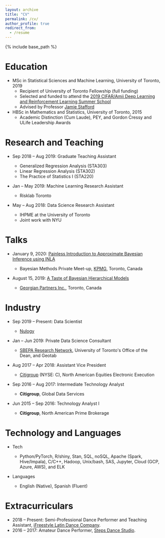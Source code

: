 ```yaml
---
layout: archive
title: "CV"
permalink: /cv/
author_profile: true
redirect_from:
  - /resume
---
```


{% include base_path %}

Education
======
* MSc in Statistical Sciences and Machine Learning, University of Toronto, 2019
  * Recipient of University of Toronto Fellowship (full funding)
  * Selected and funded to attend the [2019 CIFAR/Amii Deep Learning and Reinforcement Learning Summer School](https://dlrlsummerschool.ca/about/)
  * Advised by Professor [Jamie Stafford](http://www.utstat.utoronto.ca/stafford/index.html)
* HBSc in Mathematics and Statistics, University of Toronto, 2015
  * Academic Distinction (Cum Laude), PEY, and Gordon Cressy and ULife Leadership Awards


Research and Teaching
======
* Sep 2018 – Aug 2019: Graduate Teaching Assistant
  * Generalized Regression Analysis (STA303)
  * Linear Regression Analysis (STA302)
  * The Practice of Statistics I (STA220)

* Jan – May 2019: Machine Learning Research Assistant
  * Risklab Toronto

* May – Aug 2018: Data Science Research Assistant
  * IHPME at the University of Toronto
  * Joint work with NYU

Talks
======
* January 9, 2020: [Painless Introduction to Approximate Bayesian Inference using INLA](https://sergiosonline.github.io/files/Intro_to_INLA.html)
  * Bayesian Methods Private Meet-up, [KPMG](https://home.kpmg/ca/en/home/about/offices/toronto-1.html), Toronto, Canada

* August 15, 2019: [A Taste of Bayesian Hierarchical Models](https://sergiosonline.github.io/files/Georgian_Partners-Hierarchical_Models_and_Toronto-20190815.pdf)
  * [Georgian Partners Inc.](https://georgianpartners.com/), Toronto, Canada

Industry
======

* Sep 2019 – Present: Data Scientist
  * [Nulogy](https://nulogy.com/)

* Jan – Jun 2019: Private Data Science Consultant
  * [SBEPA Research Network](https://www.daniels.utoronto.ca/work/research/sustainable-built-environment-performance-assessment-sbepa-network), University of Toronto's Office of the Dean, and Geotab

* Aug 2017 – Apr 2018: Assistant Vice President
  * [Citigroup](https://www.citigroup.com/citi/) (NYSE: C), North American Equities Electronic Execution

* Sep 2016 – Aug 2017: Intermediate Technology Analyst
  * **Citigroup**, Global Data Services

* Jun 2015 – Sep 2016: Technology Analyst I
  * **Citigroup**, North American Prime Brokerage


Technology and Languages
======
* Tech
  * Python/PyTorch, R/shiny, Stan, SQL, noSQL, Apache (Spark, Hive/Impala), C/C++, Hadoop, Unix/bash, SAS, Jupyter, Cloud (GCP, Azure, AWS), and ELK

* Languages
  * English (Native), Spanish (Fluent)

Extracurriculars
======
* 2018 – Present: Semi-Professional Dance Performer and Teaching Assistant, [iFreestyle Latin Dance Company](http://www.ifreestyle.ca/).
* 2016 – 2017: Amateur Dance Performer, [Steps Dance Studio](https://www.stepsdancestudio.com/).
